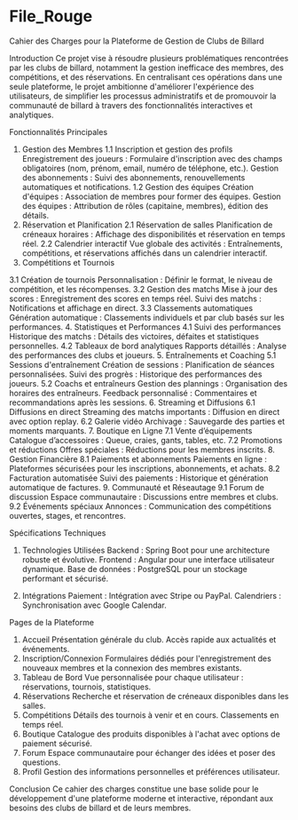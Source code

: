 # File_Rouge








Cahier des Charges pour la Plateforme de Gestion de Clubs de Billard

Introduction
Ce projet vise à résoudre plusieurs problématiques rencontrées par les clubs de billard, notamment la gestion inefficace des membres, des compétitions, et des réservations. En centralisant ces opérations dans une seule plateforme, le projet ambitionne d'améliorer l'expérience des utilisateurs, de simplifier les processus administratifs et de promouvoir la communauté de billard à travers des fonctionnalités interactives et analytiques.

Fonctionnalités Principales
1. Gestion des Membres
1.1 Inscription et gestion des profils
Enregistrement des joueurs : Formulaire d'inscription avec des champs obligatoires (nom, prénom, email, numéro de téléphone, etc.).
Gestion des abonnements : Suivi des abonnements, renouvellements automatiques et notifications.
1.2 Gestion des équipes
Création d'équipes : Association de membres pour former des équipes.
Gestion des équipes : Attribution de rôles (capitaine, membres), édition des détails.
2. Réservation et Planification
2.1 Réservation de salles
Planification de créneaux horaires : Affichage des disponibilités et réservation en temps réel.
2.2 Calendrier interactif
Vue globale des activités : Entraînements, compétitions, et réservations affichés dans un calendrier interactif.
3. Compétitions et Tournois

3.1 Création de tournois
Personnalisation : Définir le format, le niveau de compétition, et les récompenses.
3.2 Gestion des matchs
Mise à jour des scores : Enregistrement des scores en temps réel.
Suivi des matchs : Notifications et affichage en direct.
3.3 Classements automatiques
Génération automatique : Classements individuels et par club basés sur les performances.
4. Statistiques et Performances
4.1 Suivi des performances
Historique des matchs : Détails des victoires, défaites et statistiques personnelles.
4.2 Tableaux de bord analytiques
Rapports détaillés : Analyse des performances des clubs et joueurs.
5. Entraînements et Coaching
5.1 Sessions d'entraînement
Création de sessions : Planification de séances personnalisées.
Suivi des progrès : Historique des performances des joueurs.
5.2 Coachs et entraîneurs
Gestion des plannings : Organisation des horaires des entraîneurs.
Feedback personnalisé : Commentaires et recommandations après les sessions.
6. Streaming et Diffusions
6.1 Diffusions en direct
Streaming des matchs importants : Diffusion en direct avec option replay.
6.2 Galerie vidéo
Archivage : Sauvegarde des parties et moments marquants.
7. Boutique en Ligne
7.1 Vente d’équipements
Catalogue d’accessoires : Queue, craies, gants, tables, etc.
7.2 Promotions et réductions
Offres spéciales : Réductions pour les membres inscrits.
8. Gestion Financière
8.1 Paiements et abonnements
Paiements en ligne : Plateformes sécurisées pour les inscriptions, abonnements, et achats.
8.2 Facturation automatisée
Suivi des paiements : Historique et génération automatique de factures.
9. Communauté et Réseautage
9.1 Forum de discussion
Espace communautaire : Discussions entre membres et clubs.
9.2 Événements spéciaux
Annonces : Communication des compétitions ouvertes, stages, et rencontres.

Spécifications Techniques
1. Technologies Utilisées
Backend : Spring Boot pour une architecture robuste et évolutive.
Frontend : Angular pour une interface utilisateur dynamique.
Base de données : PostgreSQL pour un stockage performant et sécurisé.

2. Intégrations
Paiement : Intégration avec Stripe ou PayPal.
Calendriers : Synchronisation avec Google Calendar.

Pages de la Plateforme
1. Accueil
Présentation générale du club.
Accès rapide aux actualités et événements.
2. Inscription/Connexion
Formulaires dédiés pour l'enregistrement des nouveaux membres et la connexion des membres existants.
3. Tableau de Bord
Vue personnalisée pour chaque utilisateur : réservations, tournois, statistiques.
4. Réservations
Recherche et réservation de créneaux disponibles dans les salles.
5. Compétitions
Détails des tournois à venir et en cours.
Classements en temps réel.
6. Boutique
Catalogue des produits disponibles à l'achat avec options de paiement sécurisé.
7. Forum
Espace communautaire pour échanger des idées et poser des questions.
8. Profil
Gestion des informations personnelles et préférences utilisateur.

Conclusion
Ce cahier des charges constitue une base solide pour le développement d'une plateforme moderne et interactive, répondant aux besoins des clubs de billard et de leurs membres.

